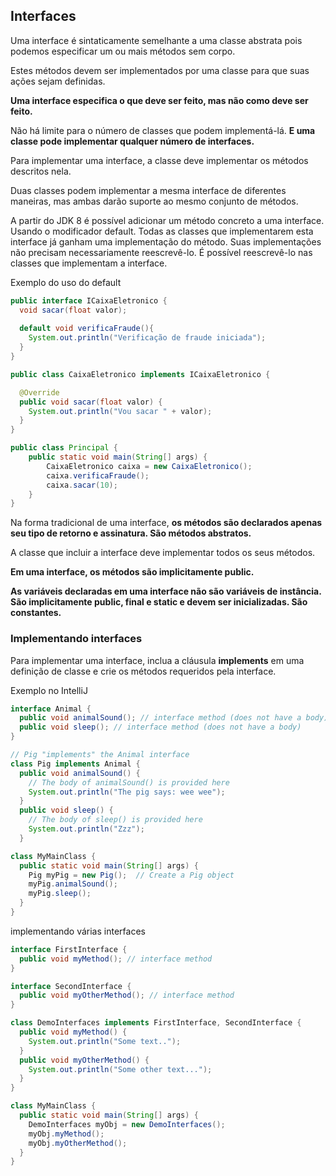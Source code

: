 ## Interfaces

Uma interface é sintaticamente semelhante a uma classe abstrata pois podemos especificar um ou mais métodos sem corpo.

Estes métodos devem ser implementados por uma classe para que suas ações sejam definidas.

**Uma interface especifica o que deve ser feito, mas não como deve ser feito.**

Não há limite para o número de classes que podem implementá-lá. **E uma classe pode implementar qualquer número de interfaces.**

Para implementar uma interface, a classe deve implementar os métodos descritos nela.

Duas classes podem implementar a mesma interface de diferentes maneiras, mas ambas darão suporte ao mesmo conjunto de métodos.

A partir do JDK 8 é possível adicionar um método concreto a uma interface. Usando o modificador default.
    Todas as classes que implementarem esta interface já ganham uma implementação do método.
    Suas implementações não precisam necessariamente reescrevê-lo.
    É possível reescrevê-lo nas classes que implementam a interface.

Exemplo do uso do default

```java
public interface ICaixaEletronico {
  void sacar(float valor);
  
  default void verificaFraude(){
    System.out.println("Verificação de fraude iniciada");
  }
}
```

```java
public class CaixaEletronico implements ICaixaEletronico {

  @Override
  public void sacar(float valor) {
    System.out.println("Vou sacar " + valor);
  }
}
```

```java
public class Principal {
	public static void main(String[] args) {
		CaixaEletronico caixa = new CaixaEletronico();
		caixa.verificaFraude();
		caixa.sacar(10);
	}
}
```

Na forma tradicional de uma interface, **os métodos são declarados apenas seu tipo de retorno e assinatura. São métodos abstratos.**

A classe que incluir a interface deve implementar todos os seus métodos.

**Em uma interface, os métodos são implicitamente public.**

**As variáveis declaradas em uma interface não são variáveis de instância. São implicitamente public, final e static e devem ser inicializadas. São constantes.**

### Implementando interfaces

Para implementar uma interface, inclua a cláusula **implements** em uma definição de classe e crie os métodos requeridos pela interface.

Exemplo no IntelliJ

```java
interface Animal {
  public void animalSound(); // interface method (does not have a body)
  public void sleep(); // interface method (does not have a body)
}
```

```java
// Pig "implements" the Animal interface
class Pig implements Animal {
  public void animalSound() {
    // The body of animalSound() is provided here
    System.out.println("The pig says: wee wee");
  }
  public void sleep() {
    // The body of sleep() is provided here
    System.out.println("Zzz");
  }
```

```java
class MyMainClass {
  public static void main(String[] args) {
    Pig myPig = new Pig();  // Create a Pig object
    myPig.animalSound();
    myPig.sleep();
  }
}
```

implementando várias interfaces

```java
interface FirstInterface {
  public void myMethod(); // interface method
}
```

```java
interface SecondInterface {
  public void myOtherMethod(); // interface method
}
```

```java
class DemoInterfaces implements FirstInterface, SecondInterface {
  public void myMethod() {
    System.out.println("Some text..");
  }
  public void myOtherMethod() {
    System.out.println("Some other text...");
  }
}
```

```java
class MyMainClass {
  public static void main(String[] args) {
    DemoInterfaces myObj = new DemoInterfaces();
    myObj.myMethod();
    myObj.myOtherMethod();
  }
}
```
